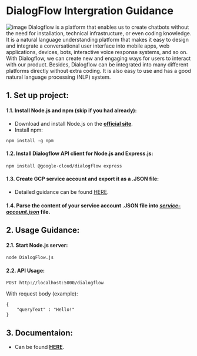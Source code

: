 
# DialogFlow Intergration Guidance
![image](https://i.imgur.com/OLCbWGS.png)
Dialogflow is a platform that enables us to create chatbots without the need for installation, technical infrastructure, or even coding knowledge. It is a natural language understanding platform that makes it easy to design and integrate a conversational user interface into mobile apps, web applications, devices, bots, interactive voice response systems, and so on. With Dialogflow, we can create new and engaging ways for users to interact with our product. Besides, Dialogflow can be integrated into many different platforms directly without extra coding. It is also easy to use and has a good natural language processing (NLP) system. 
## 1. Set up project:

#### 1.1. Install Node.js and npm (skip if you had already):
- Download and install Node.js on the [**official site**](https://nodejs.org/en/download/package-manager).
- Install npm:
```
npm install -g npm
```

#### 1.2. Install Dialogflow API client for Node.js and Express.js:
```
npm install @google-cloud/dialogflow express
```

#### 1.3. Create GCP service account and export it as a .JSON file:
- Detailed guidance can be found [HERE](https://cloud.google.com/iam/docs/service-accounts-create).

#### 1.4. Parse the content of your service account .JSON file into [*service-account.json*](https://github.com/phanxuanquang/AI-Handbook/blob/main/DialogFlow/service-account.json) file.

## 2. Usage Guidance:

#### 2.1. Start Node.js server:
```
node DialogFlow.js
```

#### 2.2. API Usage:
```
POST http://localhost:5000/dialogflow
```
With request body (example):
```
{
    "queryText" : "Hello!"
}
```

## 3. Documentaion:
- Can be found [**HERE**](https://www.npmjs.com/package/@google-cloud/dialogflow).
